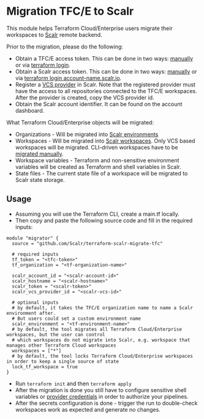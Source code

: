 Migration TFC/E to Scalr
========================

This module helps Terraform Cloud/Enterprise users migrate their workspaces to [Scalr](https://scalr.com) remote backend.

Prior to the migration, please do the following:

* Obtain a TFC/E access token. This can be done in two ways: [manually](https://app.terraform.io/app/settings/tokens) or via [terraform login](https://www.terraform.io/cli/commands/login).
* Obtain a Scalr access token. This can be done in two ways: [manually](https://scalr.io/app/settings/tokens) or via [terraform login account-name.scalr.io](https://www.terraform.io/cli/commands/login).
* Register a [VCS provider](https://docs.scalr.com/en/latest/vcs_providers.html) in Scalr. Note that the registered provider must have the access to all repositories connected to the TFC/E workspaces. After the provider is created, copy the VCS provider id.
* Obtain the Scalr account identifier. It can be found on the account dashboard.

What Terraform Cloud/Enterprise objects will be migrated:

* Organizations - Will be migrated into [Scalr environments](https://docs.scalr.com/en/latest/hierarchy.html#environments)
* Workspaces - Will be migrated into [Scalr workspaces](https://docs.scalr.com/en/latest/workspaces.html). Only VCS based workspaces will be migrated. CLI-driven workspaces have to be [migrated manually](https://docs.scalr.com/en/latest/migration.html).  
* Workspace variables - Terraform and non-sensitive environment variables will be created as Terraform and shell variables in Scalr.
* State files - The current state file of a workspace will be migrated to Scalr state storage.

Usage
-----

* Assuming you will use the Terraform CLI, create a main.tf locally.
* Then copy and paste the following source code and fill in the required inputs: 

```hcl
module "migrator" {
  source = "github.com/Scalr/terraform-scalr-migrate-tfc"
  
  # required inputs
  tf_token = "<tfc-token>"
  tf_organization = "<tf-organization-name>"

  scalr_account_id = "<scalr-account-id>"
  scalr_hostname = "<scalr-hostname>"
  scalr_token = "<scalr-token>"
  scalr_vcs_provider_id = "<scalr-vcs-id>"
  
  # optional inputs
  # by default, it takes the TFC/E organization name to name a Scalr environment after. 
  # But users could set a custom environment name
  scalr_environment = "<tf-environment-name>" 
  # by default, the tool migrates all Terraform Cloud/Enterprise workspaces, but the user can control 
  # which workspaces do not migrate into Scalr, e.g. workspace that manages other Terraform Cloud workspaces
  workspaces = ["*"]
  # by default, the tool locks Terraform Cloud/Enterprise workspaces in order to keep a single source of state
  lock_tf_workspace = true
}
```

* Run `terraform init` and then `terraform apply`
* After the migration is done you still have to configure sensitive shell variables or [provider credentials](https://docs.scalr.com/en/latest/cloud_credentials.html) in order to authorize your pipelines.
* After the secrets configuration is done - trigger the run to double-check workspaces work as expected and generate no changes.
